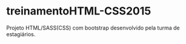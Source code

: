 # treinamentoHTML-CSS2015
Projeto HTML/SASS(CSS) com bootstrap desenvolvido pela turma de estagiários.
